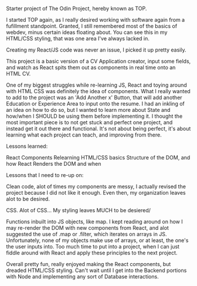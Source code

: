 Starter project of The Odin Project, hereby known as TOP.

I started TOP again, as I really desired working with software again from a fufillment standpoint. Granted, I still remembered most of the basics of webdev, minus certain ideas floating about. You can see this in my HTML/CSS styling, that was one area I've always lacked in.

Creating my React/JS code was never an issue, I picked it up pretty easily.

This project is a basic version of a CV Application creator, input some fields, and watch as React spits them out as components in real time onto an HTML CV.

One of my biggest struggles while re-learning JS, React and toying around with HTML CSS was definitely the idea of components. What I really wanted to add to the project was an 'Add Another x' Button, that will add another Education or Experience Area to input onto the resume. I had an inkling of an idea on how to do so, but I wanted to learn more about State and how/when I SHOULD be using them before implementing it. I thought the most important piece is to not get stuck and perfect one project, and instead get it out there and functional. It's not about being perfect, it's about learning what each project can teach, and improving from there.

Lessons learned:

React Components
Relearning HTML/CSS basics
Structure of the DOM, and how React Renders the DOM and when


Lessons that I need to re-up on:

Clean code, alot of times my components are messy, I actually revised the project because I did not like it enough. Even then, my organization leaves alot to be desired.

CSS. Alot of CSS... My styling leaves MUCH to be desiered/

Functions inbuilt into JS objects, like map. I kept reading around on how I may re-render the DOM with new components from React, and alot suggested the use of .map or .filter, which iterates on arrays in JS. Unfortunately, none of my objects make use of arrays, or at least, the one's the user inputs into. Too much time to put into a project, when I can just fiddle around with React and apply these principles to the next project.


Overall pretty fun, really enjoyed making the React components, but dreaded HTML/CSS styling. Can't wait until I get into the Backend portions with Node and implementing any sort of Database interactions.
